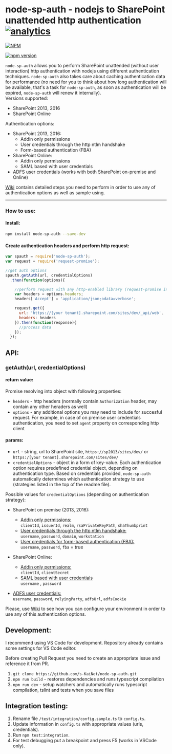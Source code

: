 # node-sp-auth - nodejs to SharePoint unattended http authentication [![analytics](http://www.google-analytics.com/collect?v=1&t=pageview&tid=UA-87971440-4&cid=8ca0a7b7-186f-4010-8c15-02a66bf95cbc&dl=https%3A%2F%2Fgithub.com%2Fs-KaiNet%2Fnode-sp-auth)]()
[![NPM](https://nodei.co/npm/node-sp-auth.png?mini=true)](https://nodei.co/npm/node-sp-auth/)

[![npm version](https://badge.fury.io/js/node-sp-auth.svg)](https://badge.fury.io/js/node-sp-auth)

`node-sp-auth` allows you to perform SharePoint unattended (without user interaction) http authentication with nodejs using different authentication techniques. `node-sp-auth` also takes care about caching authentication data for performance (no need for you to think about how long authentication will be available, that's a task for `node-sp-auth`, as soon as authentication will be expired, `node-sp-auth` will renew it internally).  
Versions supported:
 * SharePoint 2013, 2016
 * SharePoint Online

Authentication options:
 * SharePoint 2013, 2016:
   * Addin only permissions
   * User credentials through the http ntlm handshake
   * Form-based authentication (FBA)
 * SharePoint Online:
   * Addin only permissions
   * SAML based with user credentials
 * ADFS user credentials (works with both SharePoint on-premise and Online)

[Wiki](https://github.com/s-KaiNet/node-sp-auth/wiki) contains detailed steps you need to perform in order to use any of authentication options as well as sample using. 

---

### How to use:
#### Install:
```bash
npm install node-sp-auth --save-dev
```
#### Create authentication headers and perform http request:

```javascript
var spauth = require('node-sp-auth');
var request = require('request-promise');

//get auth options
spauth.getAuth(url, credentialOptions)
  .then(function(options){

    //perform request with any http-enabled library (request-promise in a sample below):
    var headers = options.headers;
    headers['Accept'] = 'application/json;odata=verbose';

    request.get({
      url: 'https://[your tenant].sharepoint.com/sites/dev/_api/web',
      headers: headers
    }).then(function(response){
      //process data
    });
  });
```

## API:
### getAuth(url, credentialOptions)
#### return value:
Promise resolving into object with following properties:
 - `headers` - http headers (normally contain `Authorization` header, may contain any other heraders as well)
 - `options` - any additional options you may need to include for succesful request. For example, in case of on premise user credentials authentication, you need to set `agent` property on corresponding http client

#### params:
 - `url` - string, url to SharePoint site, `https://sp2013/sites/dev/` or `https:/[your tenant].sharepoint.com/sites/dev/`
 - `credentialOptions` - object in a form of key-value. Each authentication option requires predefined credential object, depending on authentication type. Based on credentials provided, `node-sp-auth` automatically determines which authentication strategy to use (strategies listed in the top of the readme file).  
 
Possible values for `credentialOptions` (depending on authentication strategy):

 - SharePoint on premise (2013, 2016):
    - [Addin only permissions:](https://github.com/s-KaiNet/node-sp-auth/wiki/SharePoint%20on-premise%20addin%20only%20authentication)  
      `clientId`, `issuerId`, `realm`, `rsaPrivateKeyPath`, `shaThumbprint`
    - [User credentials through the http ntlm handshake:](https://github.com/s-KaiNet/node-sp-auth/wiki/SharePoint%20on-premise%20user%20credentials%20authentication)  
      `username`, `password`, `domain`, `workstation`
    - [User credentials for form-based authentication (FBA):](https://github.com/s-KaiNet/node-sp-auth/wiki/SharePoint%20on-premise%20FBA%20authentication)  
      `username`, `password`, `fba` = true

 - SharePoint Online: 
   - [Addin only permissions:](https://github.com/s-KaiNet/node-sp-auth/wiki/SharePoint%20Online%20addin%20only%20authentication)  
     `clientId`, `clientSecret`
   - [SAML based with user credentials](https://github.com/s-KaiNet/node-sp-auth/wiki/SharePoint%20Online%20user%20credentials%20authentication)  
     `username` , `password`

 - [ADFS user credentials:](https://github.com/s-KaiNet/node-sp-auth/wiki/ADFS%20user%20credentials%20authentication)  
   `username`, `password`, `relyingParty`, `adfsUrl`, `adfsCookie`

Please, use [Wiki](https://github.com/s-KaiNet/node-sp-auth/wiki) to see how you can configure your environment in order to use any of this authentication options.

## Development:
I recommend using VS Code for development. Repository already contains some settings for VS Code editor.

Before creating Pull Request you need to create an appropriate issue and reference it from PR.

1. `git clone https://github.com/s-KaiNet/node-sp-auth.git`
2. `npm run build` - restores dependencies and runs typescript compilation
3. `npm run dev` - setup watchers and automatically runs typescript compilation, tslint and tests when you save files

## Integration testing:
1. Rename file `/test/integration/config.sample.ts` to `config.ts`.
2. Update information in `config.ts` with appropriate values (urls, credentials).
3. Run `npm test:integration`.
4. For test debugging put a breakpoint and press F5 (works in VSCode only).